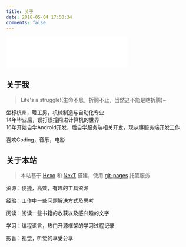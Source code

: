 ```yaml
---
title: 关于
date: 2018-05-04 17:50:34
comments: false
---
```


<iframe frameborder="no" border="0" marginwidth="0" marginheight="0" width=330 height=86 src="//music.163.com/outchain/player?type=2&id=145223&auto=1&height=66"></iframe>

## 关于我

>Life's a struggle!(生命不息，折腾不止，当然这不能是瞎折腾)~

坐标杭州，理工男，机械制造与自动化专业  
14年毕业后，误打误撞闯进计算机的世界  
16年开始自学Android开发，后自学服务端相关开发，现从事服务端开发工作  

喜欢Coding，音乐，电影  

## 关于本站

> 本站基于 [Hexo](https://hexo.io) 和 [NexT](https://theme-next.org) 搭建，使用 [git-pages](https://pages.github.com) 托管服务

资源：便捷，高效，有趣的工具资源  

经验：工作中一些问题解决方式及思考  

阅读：阅读一些书籍的收获以及感兴趣的文字  

学习：编程语言，热门开源框架的学习过程记录  

影音：视觉，听觉的享受分享